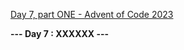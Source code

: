 [Day 7, part ONE - Advent of Code 2023](https://adventofcode.com/2023/day/7)

**--- Day 7 : XXXXXX ---**

